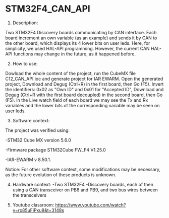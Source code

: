 # STM32F4_CAN_API
1. Description:

Two STM32F4 Discovery boards communicating by CAN interface. Each board increment an own variable (as an example) and
sends it by CAN to the other board, which displays its 4 lower bits on user leds. 
Here, for simplicity, we used HAL-API programming. However, the current CAN HAL-API functions may change in the future, as it happened before.

2. How to use:

Dowload the whole content of the project, run the CubeMX file C12_CAN_API.ioc and generate project for IAR EWARM. 
Open the generated project, Download and Degug (Ctrl+R) in the first board, then Go (F5). 
Invert the identifiers: 0x02 as "Own ID" and 0x01 for "Accepted ID", Download  and Degug (Ctrl+R with the first board decoupled)  in the second board, then Go (F5). 
In the Live watch field of each board we may see the Tx and Rx variables and the lower bits of the corresponding variable may be seen on user leds. 

3. Software context:

The project was verified using:

-STM32 Cube MX version 5.6.0

-Firmware package STM32Cube FW_F4 V1.25.0

-IAR-EWARM v 8.50.1.

Notice: For other software context, some modifications may be necessary, as the future evolution of these products is unknown.

4. Hardware context:
-Two STM32F4 -Discovery boards, each of then using a CAN transceiver on PB8 and PB9, and two bus wires between the transceivers

5. Youtube classroom: https://www.youtube.com/watch?v=rx85uFiPxu8&t=3148s
